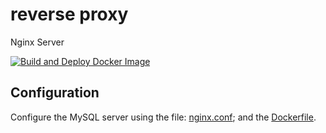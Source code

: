 # reverse proxy
Nginx Server

[![Build and Deploy Docker Image](https://github.com/team3dat3/reverse-proxy/actions/workflows/deploy.yml/badge.svg)](https://github.com/team3dat3/reverse-proxy/actions/workflows/deploy.yml)

## Configuration

Configure the MySQL server using the file: [nginx.conf](https://github.com/team3dat3/reverse-proxy/blob/main/nginx.conf); and the [Dockerfile](https://github.com/team3dat3/reverse-proxy/blob/main/Dockerfile).

